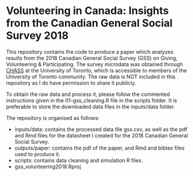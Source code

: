 # Volunteering in Canada: Insights from the Canadian General Social Survey 2018

This repository contains the code to produce a paper which analyzes results from the 2018 Canadian General Social Survey (GSS) on Giving, Volunteering & Participating. The survey microdata was obtained through [CHASS](http://dc.chass.utoronto.ca/myaccess.html) at the University of Toronto, which is accessible to members of the University of Toronto community. The raw data is NOT included in this repository as I do have permission to share it publicly.

To obtain the raw data and process it, please follow the commented instructions given in the 01-gss_cleaning.R file in the scripts folder. It is preferable to store the downloaded data files in the inputs/data folder.

The repository is organised as follows:

* inputs/data: contains the processed data file gss.csv, as well as the pdf and Rmd files for the datasheet I created for the 2018 Canadian General Social Survey.
* outputs/paper: contains the pdf of the paper, and Rmd and bibtex files used to produce it.
* scripts: contains data cleaning and simulation R files.
* gss_volunteering2018.Rproj
